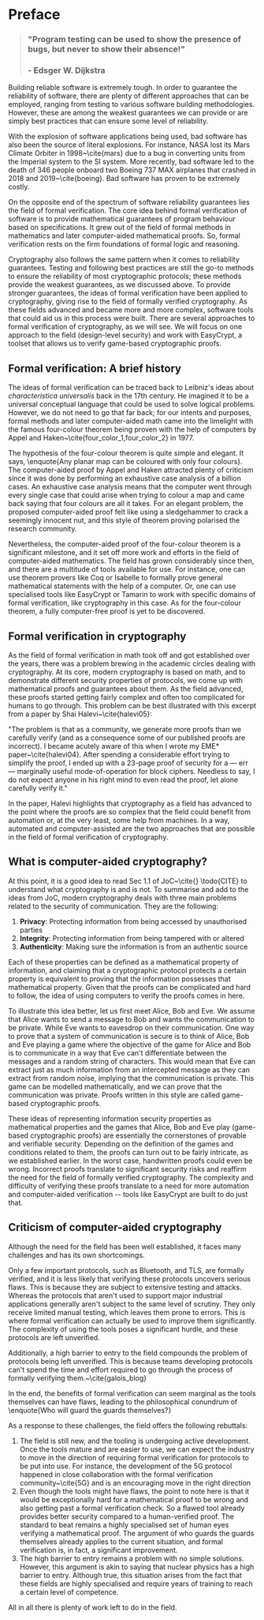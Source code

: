 # Preface

> ### "Program testing can be used to show the presence of bugs, but never to show their absence!"
> ### - Edsger W. Dijkstra 

Building reliable software is extremely tough. In order to guarantee the reliability of software, there are plenty of different approaches that can be employed, ranging from testing to various software building methodologies. However, these are among the weakest guarantees we can provide or are simply best practices that can ensure some level of reliability.

With the explosion of software applications being used, bad software has also been the source of literal explosions. For instance, NASA lost its Mars Climate Orbiter in 1998~\cite{mars} due to a bug in converting units from the Imperial system to the SI system. More recently, bad software led to the death of 346 people onboard two Boeing 737 MAX airplanes that crashed in 2018 and 2019~\cite{boeing}. Bad software has proven to be extremely costly.

On the opposite end of the spectrum of software reliability guarantees lies the field of formal verification. The core idea behind formal verification of software is to provide mathematical guarantees of program behaviour based on specifications. It grew out of the field of formal methods in mathematics and later computer-aided mathematical proofs. So, formal verification rests on the firm foundations of formal logic and reasoning.

Cryptography also follows the same pattern when it comes to reliability guarantees. Testing and following best practices are still the go-to methods to ensure the reliability of most cryptographic protocols; these methods provide the weakest guarantees, as we discussed above. To provide stronger guarantees, the ideas of formal verification have been applied to cryptography, giving rise to the field of formally verified cryptography. As these fields advanced and became more and more complex, software tools that could aid us in this process were built. There are several approaches to formal verification of cryptography, as we will see. We will focus on one approach to the field (design-level security) and work with EasyCrypt, a toolset that allows us to verify game-based cryptographic proofs.

## Formal verification: A brief history

The ideas of formal verification can be traced back to Leibniz's ideas about *characteristica universalis* back in the 17th century. He imagined it to be a universal conceptual language that could be used to solve logical problems. However, we do not need to go that far back; for our intents and purposes, formal methods and later computer-aided math came into the limelight with the famous four-colour theorem being proven with the help of computers by Appel and Haken~\cite{four_color_1,four_color_2} in 1977.

The hypothesis of the four-colour theorem is quite simple and elegant. It says, \enquote{Any planar map can be coloured with only four colours}. The computer-aided proof by Appel and Haken attracted plenty of criticism since it was done by performing an exhaustive case analysis of a billion cases. An exhaustive case analysis means that the computer went through every single case that could arise when trying to colour a map and came back saying that four colours are all it takes. For an elegant problem, the proposed computer-aided proof  felt like using a sledgehammer to crack a seemingly innocent nut, and this style of theorem proving polarised the research community.

Nevertheless, the computer-aided proof of the four-colour theorem is a significant milestone, and it set off more work and efforts in the field of computer-aided mathematics. The field has grown considerably since then, and there are a multitude of tools available for use. For instance, one can use theorem provers like Coq or Isabelle to formally prove general mathematical statements with the help of a computer. Or, one can use specialised tools like EasyCrypt or Tamarin to work with specific domains of formal verification, like cryptography in this case. As for the four-colour theorem, a fully computer-free proof is yet to be discovered.

## Formal verification in cryptography

As the field of formal verification in math took off and got established over the years, there was a problem brewing in the academic circles dealing with cryptography. At its core, modern cryptography is based on math, and to demonstrate different security properties of protocols, we come up with mathematical proofs and guarantees about them. As the field advanced, these proofs started getting fairly complex and often too complicated for humans to go through. This problem can be best illustrated with this excerpt from a paper by Shai Halevi~\cite{halevi05}:

"The problem is that as a community, we generate more proofs than we carefully verify (and as a consequence some of our published proofs are incorrect). I became acutely aware of this when I wrote my EME* paper~\cite{halevi04}. After spending a considerable effort trying to simplify the proof, I ended up with a 23-page proof of security for a — err — marginally useful mode-of-operation for block ciphers. Needless to say, I do not expect anyone in his right mind to even read the proof, let alone carefully verify it."

In the paper, Halevi highlights that cryptography as a field has advanced to the point where the proofs are so complex that the field could benefit from automation or, at the very least, some help from machines. In a way, automated and computer-assisted are the two approaches that are possible in the field of formal verification of cryptography.

## What is computer-aided cryptography?

At this point, it is a good idea to read Sec 1.1 of JoC~\cite{} \todo{CITE} to understand what cryptography is and is not. To summarise and add to the ideas from JoC, modern cryptography deals with three main problems related to the security of communication. They are the following:

1. **Privacy**: Protecting information from being accessed by unauthorised parties
2. **Integrity**: Protecting information from being tampered with or altered
3. **Authenticity**: Making sure the information is from an authentic source

Each of these properties can be defined as a mathematical property of information, and claiming that a cryptographic protocol protects a certain property is equivalent to proving that the information possesses that mathematical property. Given that the proofs can be complicated and hard to follow, the idea of using computers to verify the proofs comes in here.

To illustrate this idea better, let us first meet Alice, Bob and Eve. We assume that Alice wants to send a message to Bob and wants the communication to be private. While Eve wants to eavesdrop on their communication. One way to prove that a system of communication is secure is to think of Alice, Bob and Eve playing a game where the objective of the game for Alice and Bob is to communicate in a way that Eve can't differentiate between the messages and a random string of characters. This would mean that Eve can extract just as much information from an intercepted message as they can extract from random noise, implying that the communication is private. This game can be modelled mathematically, and we can prove that the communication was private. Proofs written in this style are called game-based cryptographic proofs.

These ideas of representing information security properties as mathematical properties and the games that Alice, Bob and Eve play (game-based cryptographic proofs) are essentially the cornerstones of provable and verifiable security. Depending on the definition of the games and conditions related to them, the proofs can turn out to be fairly intricate, as we established earlier. In the worst case, handwritten proofs could even be wrong. Incorrect proofs translate to significant security risks and reaffirm the need for the field of formally verified cryptography. The complexity and difficulty of verifying these proofs translate to a need for more automation and computer-aided verification -- tools like EasyCrypt are built to do just that.

## Criticism of computer-aided cryptography

Although the need for the field has been well established, it faces many challenges and has its own shortcomings.

Only a few important protocols, such as Bluetooth, and TLS, are formally verified, and it is less likely that verifying these protocols uncovers serious flaws. This is because they are subject to extensive testing and attacks. Whereas the protocols that aren't used to support major industrial applications generally aren't subject to the same level of scrutiny. They only receive limited manual testing, which leaves them prone to errors. This is where formal verification can actually be used to improve them significantly. The complexity of using the tools poses a significant hurdle, and these protocols are left unverified.

Additionally, a high barrier to entry to the field compounds the problem of protocols being left unverified. This is because teams developing protocols can't spend the time and effort required to go through the process of formally verifying them.~\cite{galois_blog}

In the end, the benefits of formal verification can seem marginal as the tools themselves can have flaws, leading to the philosophical conundrum of \enquote{Who will guard the guards themselves?}

As a response to these challenges, the field offers the following rebuttals:
1. The field is still new, and the tooling is undergoing active development. Once the tools mature and are easier to use, we can expect the industry to move in the direction of requiring formal verification for protocols to be put into use. For instance, the development of the 5G protocol happened in close collaboration with the formal verification community~\cite{5G} and is an encouraging move in the right direction
2. Even though the tools might have flaws, the point to note here is that it would be exceptionally hard for a mathematical proof to be wrong and also getting past a formal verification check. So a flawed tool already provides better security compared to a human-verified proof. The standard to beat remains a highly specialised set of human eyes verifying a mathematical proof. The argument of who guards the guards themselves already applies to the current situation, and formal verification is, in fact, a significant improvement.
3. The high barrier to entry remains a problem with no simple solutions. However, this argument is akin to saying that nuclear physics has a high barrier to entry. Although true, this situation arises from the fact that these fields are highly specialised and require years of training to reach a certain level of competence.

All in all there is plenty of work left to do in the field.